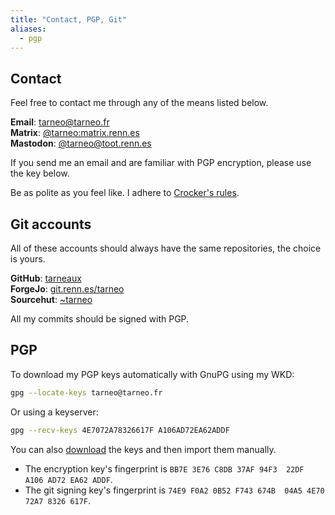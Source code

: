 ```yaml
---
title: "Contact, PGP, Git"
aliases:
  - pgp
---
```


## Contact

Feel free to contact me through any of the means listed below.

**Email**: tarneo@tarneo.fr\
**Matrix**: [@tarneo:matrix.renn.es](https://matrix.to/#/@tarneo:matrix.renn.es)\
**Mastodon**: <a rel="me" href="https://toot.renn.es/@tarneo">@tarneo@toot.renn.es</a>

If you send me an email and are familiar with PGP encryption, please use the key below.

Be as polite as you feel like. I adhere to [Crocker's rules](http://sl4.org/crocker.html).

## Git accounts

All of these accounts should always have the same repositories, the choice is yours.

**GitHub**: [tarneaux](https://github.com/tarneaux)\
**ForgeJo**: [git.renn.es/tarneo](https://git.renn.es/tarneo/)\
**Sourcehut**: [~tarneo](https://git.renn.es/~tarneo/)

All my commits should be signed with PGP.

## PGP

To download my PGP keys automatically with GnuPG using my WKD:

```sh
gpg --locate-keys tarneo@tarneo.fr
```

Or using a keyserver:

```sh
gpg --recv-keys 4E7072A78326617F A106AD72EA62ADDF
```

You can also [download](/.well-known/openpgpkey/hu/twnxbp33gur4nwext9bzmm6mahjw44hr) the keys and then import them manually.

- The encryption key's fingerprint is `BB7E 3E76 C8DB 37AF 94F3  22DF A106 AD72 EA62 ADDF`.
- The git signing key's fingerprint is `74E9 F0A2 0B52 F743 674B  04A5 4E70 72A7 8326 617F`.
